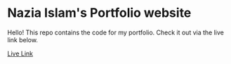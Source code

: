 # Nazia Islam's Portfolio website

Hello! This repo contains the code for my portfolio. Check it out via the live link below.

[Live Link](https://naziaislam80.github.io/)
